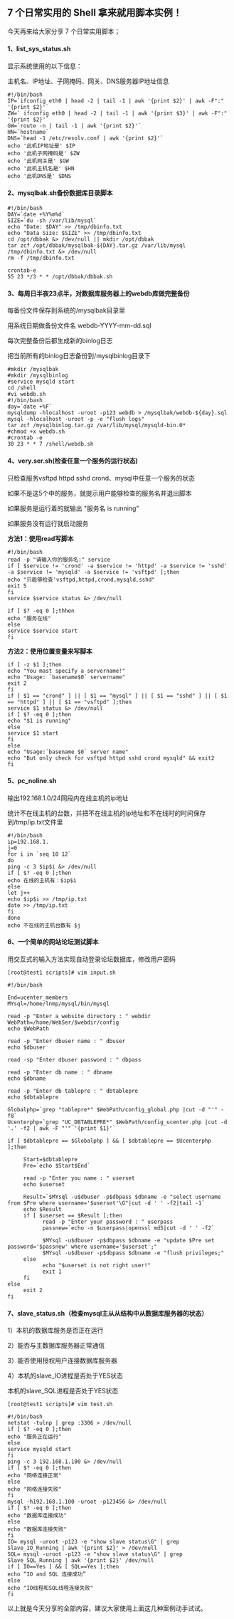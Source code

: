 ## 7 个日常实用的 Shell 拿来就用脚本实例！

今天再来给大家分享 7 个日常实用脚本；

#### 1、list_sys_status.sh

显示系统使用的以下信息：

主机名、IP地址、子网掩码、网关、DNS服务器IP地址信息

```
#!/bin/bash
IP=`ifconfig eth0 | head -2 | tail -1 | awk '{print $2}' | awk -F":" '{print $2}'`
ZW=` ifconfig eth0 | head -2 | tail -1 | awk '{print $3}' | awk -F":" '{print $2}'`
GW=`route -n | tail -1 | awk '{print $2}'`
HN=`hostname`
DNS=`head -1 /etc/resolv.conf | awk '{print $2}'`
echo '此机IP地址是' $IP
echo '此机子网掩码是' $ZW
echo '此机网关是' $GW
echo '此机主机名是' $HN
echo '此机DNS是' $DNS
```

#### 2、mysqlbak.sh备份数据库目录脚本

```
#!/bin/bash
DAY=`date +%Y%m%d`
SIZE=`du -sh /var/lib/mysql`
echo "Date: $DAY" >> /tmp/dbinfo.txt
echo "Data Size: $SIZE" >> /tmp/dbinfo.txt
cd /opt/dbbak &> /dev/null || mkdir /opt/dbbak
tar zcf /opt/dbbak/mysqlbak-${DAY}.tar.gz /var/lib/mysql /tmp/dbinfo.txt &> /dev/null
rm -f /tmp/dbinfo.txt

crontab-e
55 23 */3 * * /opt/dbbak/dbbak.sh
```

#### 3、每周日半夜23点半，对数据库服务器上的webdb库做完整备份

每备份文件保存到系统的/mysqlbak目录里

用系统日期做备份文件名 webdb-YYYY-mm-dd.sql

每次完整备份后都生成新的binlog日志

把当前所有的binlog日志备份到/mysqlbinlog目录下

```
#mkdir /mysqlbak 
#mkdir /mysqlbinlog
#service mysqld start
cd /shell
#vi webdb.sh
#!/bin/bash
day=`date +%F`
mysqldump -hlocalhost -uroot -p123 webdb > /mysqlbak/webdb-${day}.sql
mysql -hlocalhost -uroot -p -e "flush logs"
tar zcf /mysqlbinlog.tar.gz /var/lib/mysql/mysqld-bin.0*
#chmod +x webdb.sh 
#crontab -e
30 23 * * 7 /shell/webdb.sh
```

#### 4、very.ser.sh(检查任意一个服务的运行状态)

只检查服务vsftpd httpd sshd crond、mysql中任意一个服务的状态

如果不是这5个中的服务，就提示用户能够检查的服务名并退出脚本

如果服务是运行着的就输出 "服务名 is running"

如果服务没有运行就启动服务

**方法1：使用read写脚本**

```
#!/bin/bash
read -p "请输入你的服务名:" service
if [ $service != 'crond' -a $service != 'httpd' -a $service != 'sshd' -a $service != 'mysqld' -a $service != 'vsftpd' ];then
echo "只能够检查'vsftpd,httpd,crond,mysqld,sshd"
exit 5
fi
service $service status &> /dev/null

if [ $? -eq 0 ];thhen
echo "服务在线"
else
service $service start
fi
```

**方法2：使用位置变量来写脚本**

```
if [ -z $1 ];then
echo "You mast specify a servername!"
echo "Usage: `basename$0` servername"
exit 2
fi
if [ $1 == "crond" ] || [ $1 == "mysql" ] || [ $1 == "sshd" ] || [ $1 == "httpd" ] || [ $1 == "vsftpd" ];then
service $1 status &> /dev/null
if [ $? -eq 0 ];then
echo "$1 is running"
else
service $1 start
fi
else
echo "Usage:`basename $0` server name"
echo "But only check for vsftpd httpd sshd crond mysqld" && exit2
fi
```

#### 5、pc_noline.sh

输出192.168.1.0/24网段内在线主机的ip地址

统计不在线主机的台数，并把不在线主机的ip地址和不在线时的时间保存到/tmp/ip.txt文件里

```
#!/bin/bash
ip=192.168.1.
j=0
for i in `seq 10 12`
do
ping -c 3 $ip$i &> /dev/null
if [ $? -eq 0 ];then
echo 在线的主机有：$ip$i
else
let j++
echo $ip$i >> /tmp/ip.txt
date >> /tmp/ip.txt
fi
done
echo 不在线的主机台数有 $j
```

#### 6、一个简单的网站论坛测试脚本

用交互式的输入方法实现自动登录论坛数据库，修改用户密码

```
[root@test1 scripts]# vim input.sh

#!/bin/bash

End=ucenter_members
MYsql=/home/lnmp/mysql/bin/mysql

read -p "Enter a website directory : " webdir
WebPath=/home/WebSer/$webdir/config
echo $WebPath

read -p "Enter dbuser name : " dbuser
echo $dbuser

read -sp "Enter dbuser password : " dbpass

read -p "Enter db name : " dbname
echo $dbname

read -p "Enter db tablepre : " dbtablepre
echo $dbtablepre

Globalphp=`grep "tablepre*" $WebPath/config_global.php |cut -d "'" -f8`
Ucenterphp=`grep "UC_DBTABLEPRE*" $WebPath/config_ucenter.php |cut -d '.' -f2 | awk -F "'" '{print $1}'`

if [ $dbtablepre == $Globalphp ] && [ $dbtablepre == $Ucenterphp ];then

     Start=$dbtablepre
     Pre=`echo $Start$End`

     read -p "Enter you name : " userset
     echo $userset

     Result=`$MYsql -u$dbuser -p$dbpass $dbname -e "select username from $Pre where username='$userset'\G"|cut -d ' ' -f2|tail -1`
     echo $Result
     if [ $userset == $Result ];then
           read -p "Enter your password : " userpass
           passnew=`echo -n $userpass|openssl md5|cut -d ' ' -f2`

           $MYsql -u$dbuser -p$dbpass $dbname -e "update $Pre set password='$passnew' where username='$userset';"
           $MYsql -u$dbuser -p$dbpass $dbname -e "flush privileges;"
     else
           echo "$userset is not right user!"
           exit 1
     fi
else
     exit 2
fi
```

#### 7、slave_status.sh（检查mysql主从从结构中从数据库服务器的状态）

1）本机的数据库服务是否正在运行

2）能否与主数据库服务器正常通信

3）能否使用授权用户连接数据库服务器

4）本机的slave_IO进程是否处于YES状态

本机的slave_SQL进程是否处于YES状态

```
[root@test1 scripts]# vim test.sh

#!/bin/bash
netstat -tulnp | grep :3306 > /dev/null
if [ $? -eq 0 ];then
echo "服务正在运行" 
else
service mysqld start
fi
ping -c 3 192.168.1.100 &> /dev/null
if [ $? -eq 0 ];then
echo "网络连接正常" 
else
echo "网络连接失败"
fi
mysql -h192.168.1.100 -uroot -p123456 &> /dev/null
if [ $? -eq 0 ];then
echo "数据库连接成功" 
else
echo "数据库连接失败"
fi
IO= mysql -uroot -p123 -e "show slave status\G" | grep Slave_IO_Running | awk '{print $2}' > /dev/null
SQL= mysql -uroot -p123 -e "show slave status\G" | grep Slave_SQL_Running | awk '{print $2}' /dev/null
if [ IO==Yes ] && [ SQL==Yes ];then
echo “IO and SQL 连接成功”
else
echo "IO线程和SQL线程连接失败"
fi
```

以上就是今天分享的全部内容，建议大家使用上面这几种案例动手试试。


